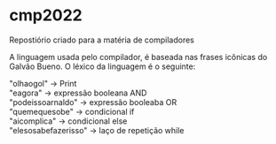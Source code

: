 # cmp2022
Repostiório criado para a matéria de compiladores

A linguagem usada pelo compilador, é baseada nas frases icônicas do Galvão Bueno.
O léxico da linguagem é o seguinte:

"olhaogol"           -> Print  
"eagora"             -> expressão booleana AND  
"podeissoarnaldo"    -> expressão booleaba OR  
"quemequesobe"       -> condicional if  
"aicomplica"         -> condicional else  
"elesosabefazerisso" -> laço de repetição while  
